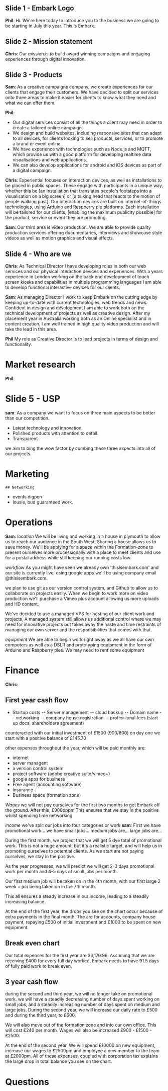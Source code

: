## Slide 1 - Embark Logo

**Phil**: Hi. We're here today to introduce you to the business we are going to be starting in July this year. This is Embark.

## Slide 2 - Mission statement

**Chris**: Our mission is to build award winning campaigns and engaging experiences through digital innovation. 

## Slide 3 - Products

**Sam**: As a creative campaigns company, we create experiences for our clients that engage their customers. We have decided to split our services onto three areas to make it easier for clients to know what they need and what we can offer them.

**Phil**: 
- Our digital services consist of all the things a client may need in order to create a tailored online campaign.
- We design and build websites, including responsive sites that can adapt to all devices, for clients looking to sell products, services, or to promote a brand or event online.
- We have experience with technologies such as Node.js and MQTT, which provide us with a good platform for developing realtime data visualisations and web applications.
- We can also develop applications for android and iOS devices as part of a digital campaign.

**Chris**: Experiential focuses on interaction devices, as well as installations to be placed in public spaces. These engage with participants in a unique way, whether this be [an installation that translates people's footsteps into a visualisation on a big screen] or [a talking head that reacts to the motion of people walking past]. Our interaction devices are built on internet-of-things technologies, using Arduino and Raspberry pie platforms. Each installation will be tailored for our clients, [enabling the maximum publicity possible] for the product, service or event they are promoting.

**Sam**: Our third area is video production. We are able to provide quality production services offering documentaries, interviews and showcase style videos as well as motion graphics and visual effects.


## Slide 4 - Who are we

**Chris**: As Technical Director I have developing roles in both our web services and our physical interaction devices and experiences. With a years experience in London working on the back end development of touch screen kiosks and capabilities in multiple programming languages I am able to develop functional interactive devices for our clients.

**Sam**: As managing Director I work to keep Embark on the cutting edge by keeping up-to-date with current technologies, web trends and news. Confident in design and development I am able to work both on the technical development of projects as well as creative design. After my placement year in Australia working both as an Online specialist and in content creation, I am well trained in high quality video production and will take the lead in this area.

**Phil** My role as Creative Director is to lead projects in terms of design and functionality.

# Market research

**Phil**:


# Slide 5 - USP

**sam**: As a company we want to focus on three main aspects to be better than our competition. 


-  Latest technology and innovation.
-  Polished products with attention to detail.
-  Transparent

we aim to bing the wow factor by combing these three aspects into all of our projects.

# Marketing 

	## Networking
- events digpen
- lousie,  bud
guaranteed work.

# Operations 

**Sam**: 
*location*
We will be living and working in a house in plymouth to allow us to reach our audience in the South West. Sharing a house allows us to save money. We'll be applying for a space within the Formation-zone to present ourselves more processionally with a place to meet clients and use for a postal address while still keeping our running costs low.

*workflow*
As you might have seen we already own 'thisisembark.com' and our site is currently live, using google apps we'll be using company email @thisisembark.com. 

we plan to use git as our version control system, and Github to allow us to collaborate on projects easily. When we begin to work more on video production we'll purchase a Vimeo plus account allowing us more uploads and HD content.

We've decided to use a managed VPS for hosting of our client work and projects, A managed system still allows us additional control where we may need for innovative projects but takes away the haste and time restraints of managing our own server and the responsibilities that comes with that.

*equipment*
We are able to begin work right away as we all have our own computers as well as a DSLR and prototyping equipment in the form of Arduino and Raspberry pies. We may need to rent some equipment

# Finance

**Chris**:
## First year cash flow
- Startup costs
-- Server management
-- cloud backup
-- Domain name
-- networking
-- company house registration
-- professional fees (start up docs, shareholders agreement)

counteracted with our initial investment of £1500 (900/600)
on day one we start with a positive balance of £145.70

other expenses throughout the year, which will be paid monthly are:
- internet
- server managent
- a version control system
- project software (adobe creative suite/vimeo+)
- google apps for business
- Free agent (accounting software)
- insurance
- Business space (formation zone)

*Wages*
we will not pay ourselves for the first two months to get Embark off the ground. After this, £900pppm
This ensures that we stay in the positive whilst spending time networking

*income*
we've split our jobs into four categories or work
**sam**: First we have promotional work…
we have small jobs…
medium jobs are…
large jobs are…

During the first month, we project that we will get 5 dye total of promotional work. This is not a huge amount, but it's a realistic target, and will help us in promoting ourselves to potential clients. As we start are not paying ourselves, we stay in the positive.

As the year progresses, we will predict we will get 2-3 days promotional work per month and 4-5 days of small jobs per month.

Our first medium job will be taken on in the 4th month, with our first large 2 week + job being taken on in the 7th month.

This all ensures a steady increase in our income, leading to a steadily increasing balance.

At the end of the first year, the drops you see on the chart occur because of extra payments in the final month. The are for accounts, company house payment, repaying £500 of initial investment and £1000 to be spent on new equipment.

## Break even chart

Our total expenses for the first year are 36,170.96. Assuming that we are receiving £400 for every full day worked, Embark needs to have 91.5 days of fully paid work to break even.

## 3 year cash flow

during the second and third year, we will no longer take on promotional work. we will have a steadily decreasing number of days spent working on small jobs, and a steadily increasing number of days spent on medium and large jobs. During the second year, we will increase our daily rate to £500 and during the third year, to £600.

We will also move out of the formation zone and into our own office. This will cost £240 per month. Wages will also be increased £900 - £1500 - £2500.

At the end of the second year, We will spend £10000 on new equipment, increase our wages to £2500pm and employee a new member to the team at £2000pm. All of these expenses, coupled with corporation tax explains the large drop in total balance you see on the chart.


# Questions

